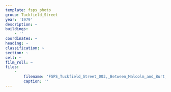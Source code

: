 ```yaml
---
template: fsps_photo
group: Tuckfield_Street
year: '1979'
description: ~
buildings:
    - ''
coordinates: ~
heading: ~
classification: ~
section: ~
cell: ~
film_roll: ~
files:
    -
        filename: 'FSPS_Tuckfield_Street_003,_Between_Malcolm_and_Burt,_red,_6-4-D,_1979.png'
        caption: ''
---
```

